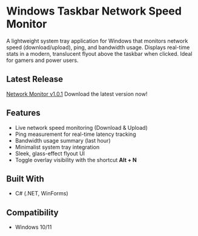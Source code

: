 # Windows Taskbar Network Speed Monitor

A lightweight system tray application for Windows that monitors network speed (download/upload), ping, and bandwidth usage. Displays real-time stats in a modern, translucent flyout above the taskbar when clicked. Ideal for gamers and power users.

## Latest Release  

[Network Monitor v1.0.1](https://github.com/KalanaBamunuarachchi/NetworkMonitor/releases/tag/v1.0.1)  Download the latest version now!  

## Features
- Live network speed monitoring (Download & Upload)
- Ping measurement for real-time latency tracking
- Bandwidth usage summary (last hour)
- Minimalist system tray integration
- Sleek, glass-effect flyout UI
- Toggle overlay visibility with the shortcut **Alt + N**

## Built With
- C# (.NET, WinForms)

## Compatibility
- Windows 10/11
